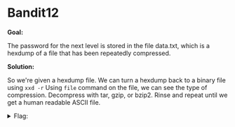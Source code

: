 <h1>Bandit12</h1>

<b>Goal:</b>

The password for the next level is stored in the file data.txt, which is a hexdump of a file that has been repeatedly compressed. 

<b>Solution:</b>

So we're given a hexdump file. We can turn a hexdump back to a binary file using <code>xxd -r</code> Using <code>file</code> command on the file, we can see the type of compression. Decompress with tar, gzip, or bzip2. Rinse and repeat until we get a human readable ASCII file.

<details>
	<summary>Flag:</summary>

	8ZjyCRiBWFYkneahHwxCv3wb2a1ORpYL

</details>